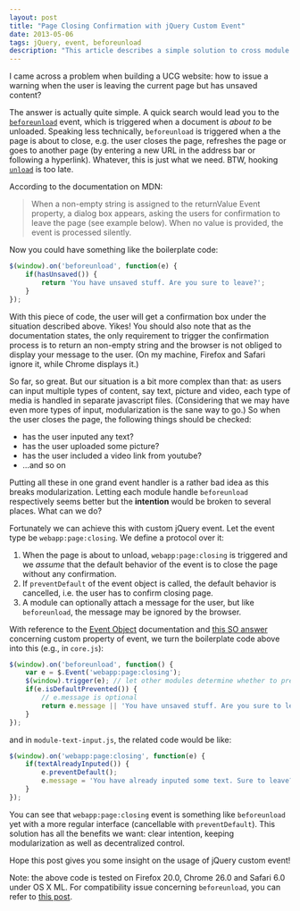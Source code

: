 ```yaml
---
layout: post
title: "Page Closing Confirmation with jQuery Custom Event"
date: 2013-05-06
tags: jQuery, event, beforeunload
description: "This article describes a simple solution to cross module page closing confirmation handling using jQuery custom event."
---
```


I came across a problem when building a UCG website: how to issue a warning when the user is leaving the current page but has unsaved content?

The answer is actually quite simple. A quick search would lead you to the [`beforeunload`][mdn-beforeunload] event, which is triggered when a document is *about to* be unloaded. Speaking less technically, `beforeunload` is triggered when a the page is about to close, e.g. the user closes the page, refreshes the page or goes to another page (by entering a new URL in the address bar or following a hyperlink). Whatever, this is just what we need. BTW, hooking [`unload`][mdn-unload] is too late.

[mdn-beforeunload]: https://developer.mozilla.org/en-US/docs/DOM/Mozilla_event_reference/beforeunload
[mdn-unload]: https://developer.mozilla.org/en-US/docs/DOM/Mozilla_event_reference/unload

According to the documentation on MDN:

> When a non-empty string is assigned to the returnValue Event property, a dialog box appears, asking the users for confirmation to leave the page (see example below). When no value is provided, the event is processed silently.

Now you could have something like the boilerplate code:

```javascript
$(window).on('beforeunload', function(e) {
    if(hasUnsaved()) {
        return 'You have unsaved stuff. Are you sure to leave?';
    }
});
```

With this piece of code, the user will get a confirmation box under the situation described above. Yikes! You should also note that as the documentation states, the only requirement to trigger the confirmation process is to return an non-empty string and the browser is not obliged to display your message to the user. (On my machine, Firefox and Safari ignore it, while Chrome displays it.)

So far, so great. But our situation is a bit more complex than that: as users can input multiple types of content, say text, picture and video, each type of media is handled in separate javascript files. (Considering that we may have even more types of input, modularization is the sane way to go.) So when the user closes the page, the following things should be checked:

* has the user inputed any text?
* has the user uploaded some picture?
* has the user included a video link from youtube?
* …and so on

Putting all these in one grand event handler is a rather bad idea as this breaks modularization. Letting each module handle `beforeunload` respectively seems better but the **intention** would be broken to several places. What can we do?

Fortunately we can achieve this with custom jQuery event. Let the event type be `webapp:page:closing`. We define a protocol over it:

1. When the page is about to unload, `webapp:page:closing` is triggered and we *assume* that the default behavior of the event is to close the page without any confirmation.
2. If `preventDefault` of the event object is called, the default behavior is cancelled, i.e. the user has to confirm closing page.
3. A module can optionally attach a message for the user, but like `beforeunload`, the message may be ignored by the browser.

With reference to the [Event Object][jquery-event-object] documentation and [this SO answer][so-event-custom-value] concerning custom property of event, we turn the boilerplate code above into this (e.g., in `core.js`):

[jquery-event-object]: http://api.jquery.com/category/events/event-object/
[so-event-custom-value]: http://stackoverflow.com/a/11077126/1240620

```javascript
$(window).on('beforeunload', function() {
    var e = $.Event('webapp:page:closing');
    $(window).trigger(e); // let other modules determine whether to prevent closing
    if(e.isDefaultPrevented()) {
        // e.message is optional
        return e.message || 'You have unsaved stuff. Are you sure to leave?';
    }
});
```

and in `module-text-input.js`, the related code would be like:

```javascript
$(window).on('webapp:page:closing', function(e) {
    if(textAlreadyInputed()) {
        e.preventDefault();
        e.message = 'You have already inputed some text. Sure to leave?';
    }
});
```

You can see that `webapp:page:closing` event is something like `beforeunload` yet with a more regular interface (cancellable with `preventDefault`). This solution has all the benefits we want: clear intention, keeping modularization as well as decentralized control.

Hope this post gives you some insight on the usage of jQuery custom event!

Note: the above code is tested on Firefox 20.0, Chrome 26.0 and Safari 6.0 under OS X ML. For compatibility issue concerning `beforeunload`, you can refer to [this post][beforeunload-compatibility].

[beforeunload-compatibility]: http://jonathonhill.net/2011-03-04/catching-the-javascript-beforeunload-event-the-cross-browser-way/
